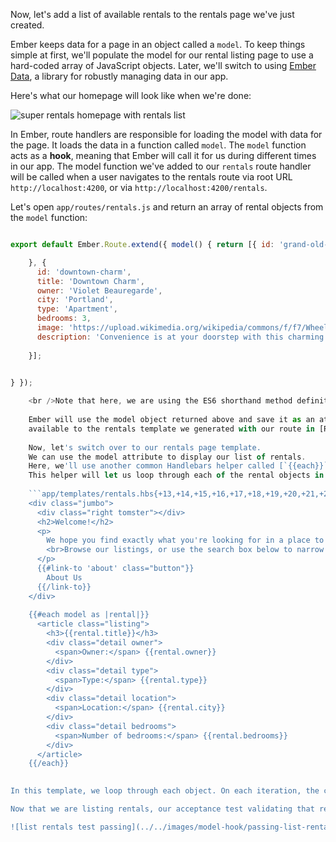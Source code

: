 Now, let's add a list of available rentals to the rentals page we've just created.

Ember keeps data for a page in an object called a `model`. To keep things simple at first, we'll populate the model for our rental listing page to use a hard-coded array of JavaScript objects. Later, we'll switch to using [Ember Data](https://github.com/emberjs/data), a library for robustly managing data in our app.

Here's what our homepage will look like when we're done:

![super rentals homepage with rentals list](../../images/models/super-rentals-index-with-list.png)

In Ember, route handlers are responsible for loading the model with data for the page. It loads the data in a function called `model`. The `model` function acts as a **hook**, meaning that Ember will call it for us during different times in our app. The model function we've added to our `rentals` route handler will be called when a user navigates to the rentals route via root URL `http://localhost:4200`, or via `http://localhost:4200/rentals`.

Let's open `app/routes/rentals.js` and return an array of rental objects from the `model` function:

```app/routes/rentals.js import Ember from 'ember';

export default Ember.Route.extend({ model() { return [{ id: 'grand-old-mansion', title: 'Grand Old Mansion', owner: 'Veruca Salt', city: 'San Francisco', type: 'Estate', bedrooms: 15, image: 'https://upload.wikimedia.org/wikipedia/commons/c/cb/Crane_estate_(5).jpg', description: 'This grand old mansion sits on over 100 acres of rolling hills and dense redwood forests.' }, { id: 'urban-living', title: 'Urban Living', owner: 'Mike TV', city: 'Seattle', type: 'Condo', bedrooms: 1, image: 'https://upload.wikimedia.org/wikipedia/commons/0/0e/Alfonso_13_Highrise_Tegucigalpa.jpg', description: 'A commuters dream. This rental is within walking distance of 2 bus stops and the Metro.'

    }, {
      id: 'downtown-charm',
      title: 'Downtown Charm',
      owner: 'Violet Beauregarde',
      city: 'Portland',
      type: 'Apartment',
      bedrooms: 3,
      image: 'https://upload.wikimedia.org/wikipedia/commons/f/f7/Wheeldon_Apartment_Building_-_Portland_Oregon.jpg',
      description: 'Convenience is at your doorstep with this charming downtown rental. Great restaurants and active night life are within a few feet.'
    
    }];
    

} });

    <br />Note that here, we are using the ES6 shorthand method definition syntax: `model()` is the same as writing `model: function()`.
    
    Ember will use the model object returned above and save it as an attribute called `model`, 
    available to the rentals template we generated with our route in [Routes and Templates](../routes-and-templates/#toc_a-rentals-route).
    
    Now, let's switch over to our rentals page template.
    We can use the model attribute to display our list of rentals.
    Here, we'll use another common Handlebars helper called [`{{each}}`](../../templates/displaying-a-list-of-items/).
    This helper will let us loop through each of the rental objects in our model:
    
    ```app/templates/rentals.hbs{+13,+14,+15,+16,+17,+18,+19,+20,+21,+22,+23,+24,+25,+26,+27,+28,+29}
    <div class="jumbo">
      <div class="right tomster"></div>
      <h2>Welcome!</h2>
      <p>
        We hope you find exactly what you're looking for in a place to stay.
        <br>Browse our listings, or use the search box below to narrow your search.
      </p>
      {{#link-to 'about' class="button"}}
        About Us
      {{/link-to}}
    </div>
    
    {{#each model as |rental|}}
      <article class="listing">
        <h3>{{rental.title}}</h3>
        <div class="detail owner">
          <span>Owner:</span> {{rental.owner}}
        </div>
        <div class="detail type">
          <span>Type:</span> {{rental.type}}
        </div>
        <div class="detail location">
          <span>Location:</span> {{rental.city}}
        </div>
        <div class="detail bedrooms">
          <span>Number of bedrooms:</span> {{rental.bedrooms}}
        </div>
      </article>
    {{/each}}
    

In this template, we loop through each object. On each iteration, the current object gets stored in a variable called `rental`. From the rental variable in each step, we create a listing with information about the property.

Now that we are listing rentals, our acceptance test validating that rentals display should show passing:

![list rentals test passing](../../images/model-hook/passing-list-rentals-tests.png)